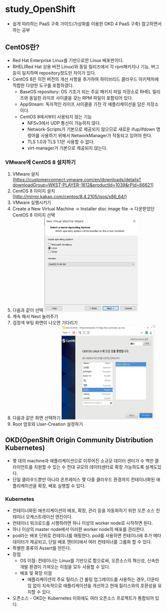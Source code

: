 # study_OpenShift
- 쉽게 따라하는 PaaS 구축 가이드(가상화를 이용한 OKD 4 PaaS 구축) 참고하면서 하는 공부

## CentOS란? 
- Red Hat Enterprise Linux를 기반으로한 Linux 배포판이다.
- RHEL(Red Hat 상용 버전 Linux)와 동일 릴리즈에서 각 rpm패키지나 기능, 버그 등이 일치하며 repository정도만 차이가 있다.
- CentOS 8은 이전 버전의 개선 사항을 추가하여 하이브리드 클라우드 아키텍처에 적합한 다양한 도구를 포함하였다.
    - BaseOS repository: OS 기초가 되는 주요 패키지 파일 저장소로 RHEL 릴리즈와 동일한 라이프 사이클을 갖는 RPM 파일이 포함되어 있다. 
    - AppStream: 독자적인 라이프 사이클을 가진 각 애플리케이션을 담은 저장소이다.
    - CentOS 8에서부터 사용되지 않는 기능
        - NFSv3에서 UDP 통신이 가능하지 않다.
        - Network-Scripts가 기본으로 제공되지 않으므로 새로운 ifup/ifdown 명령어를 사용하기 위해서 NetworkManager가 작동되고 있어야 한다.
        - TLS 1.0과 TLS 1.1은 사용할 수 없다.
        - virt-manager가 기본으로 제공되지 않는다.

### VMware에 CentOS 8 설치하기
1. VMware 설치 [https://customerconnect.vmware.com/en/downloads/details?downloadGroup=WKST-PLAYER-1612&productId=1039&rPId=66621]
2. CentOS 8 이미지 설치 [http://mirror.kakao.com/centos/8.4.2105/isos/x86_64/]
3. VMware 실행시키기
4. Create a New Virtual Machine -> Installer disc image file -> 다운받았던 CentOS 8 이미지 선택
5. 다음과 같이 선택
    <img src="./img/선택1.png" width="300px" height="300px" text-align= center/>
6. 계속 해서 Next 눌러주기
7. 검정색 부팅 화면이 나오면 기다리기
8. 다음과 같은 화면 선택하기
    <img src="./img/선택2.png" width="300px" height="300px"/>
9. Root 암호와 User-Creation 설정하기

## OKD(OpenShift Origin Community Distribution Kubernetes)
- 몇 대의 machine과 애플리케이션으로 이루어진 소규모 데이터 센터가 수 백만 클라이언트를 지원할 수 있는 수 천대 규모의 데이터센터로 확장 가능하도록 설계도있다.
- 단일 클라우드뿐만 아니라 온프레미스 몇 다중 클라우드 환경까지 컨테이너화된 애플리케이션을 확장, 배포 실행할 수 있다.

### Kubernetes
- 컨테이너화된 애프리케이션의 배포, 확장, 관리 등을 자동화하기 위한 오픈 소스 컨테이너 오케스트레이션 엔진이다.
- 컨테이너 워크로드를 시행하려면 하나 이상의 worker node로 시작하면 된다.
- 하나 이상의 master node에서 이러한 worker node의 배포를 관리한다.
- pod라는 배포 단위로 컨테이너를 매핑한다. pod를 사용하면 컨테이너에 추가 메타 데이터가 제공되고, 단일 배포 엔터티에서 여러 컨테이너를 그룹화 할 수 있다.
- 특별한 종류의 Assert를 만든다.
- 장점
    - OS 이점: 컨테이너는 Linux를 기반으로 함으로써, 오픈소스의 혁신성, 신속한 개발 환경이 가져오는 이점을 모두 사용할 수 있다. 
    - 배포 및 확장 이점
        - 애플리케이션의 주요 릴리스 간 롤링 업그레이드를 사용하는 경우, 다운타임 없이 지속적으로 애플리케이션을 개선하고 현재 릴리스와의 호환성을 유지할 수 있다.
- 오픈소스 - OKD는 Kubernetes 이외에도 여러 오픈소스 프로젝트가 통합되어 있다.
